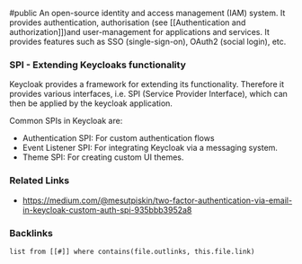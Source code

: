#public
An open-source identity and access management (IAM) system. It provides authentication, authorisation (see [[Authentication and authorization]])and user-management for applications and services. It provides features such as SSO (single-sign-on), OAuth2 (social login), etc. 

### SPI - Extending Keycloaks functionality
Keycloak provides a framework for extending its functionality. Therefore it provides various interfaces, i.e. SPI (Service Provider Interface), which can then be applied by the keycloak application.

Common SPIs in Keycloak are:
- Authentication SPI: For custom authentication flows
- Event Listener SPI: For integrating Keycloak via a messaging system.
- Theme SPI: For creating custom UI themes. 


### Related Links
- https://medium.com/@mesutpiskin/two-factor-authentication-via-email-in-keycloak-custom-auth-spi-935bbb3952a8


### Backlinks
```dataview 
list from [[#]] where contains(file.outlinks, this.file.link)
```

